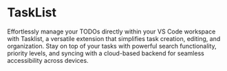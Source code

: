 # TaskList
Effortlessly manage your TODOs directly within your VS Code workspace with Tasklist, a versatile extension that simplifies task creation, editing, and organization. Stay on top of your tasks with powerful search functionality, priority levels, and syncing with a cloud-based backend for seamless accessibility across devices.
